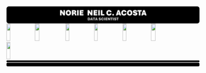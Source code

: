 


<div style = "display: flex; flex-direction: column; align-items: center;">
    <!-- HEADER -->
    <img src = "IMPORT FILES/PROFILEHeader.png" alt = "Profile Header" style = "width: 100%;"/>
    <div>
        <!-- E-MAIL BUTTON LINK -->
        <a href = "#"> <img src = "BUTTONEmail.svg" width = "14%" height = 45></a>
        <!-- PHONE BUTTON LINK -->
        <a href = "#"> <img src = "BUTTONEmail.svg" width = "15%" height = 45></a>
        <!-- LINKEDIN BUTTON LINK -->
        <a href = "https://linkedin.com/in/norzzielein"> <img src = "BUTTONEmail.svg" width = "14%" height = 45></a>
        <!-- GITHUB BUTTON LINK -->
        <a href = "https://github.com/norzzielein"> <img src = "BUTTONEmail.svg" width = "14%" height = 45></a>
        <!-- FACEBOOK BUTTON LINK -->
        <a href = "https://facebook.com/norzzielein"> <img src = "BUTTONEmail.svg" width = "14%" height = 45></a>
        <!-- INSTAGRAM BUTTON LINK -->
        <a href = "https://instagram.com/norzzielein"> <img src = "BUTTONEmail.svg" width = "15%" height = 45></a>
        <!-- TWITTER BUTTON LINK -->
        <a href = "https://twitter.com/norzzielein"> <img src = "BUTTONEmail.svg" width = "14%" height = 45></a>
    <div align = "center" style = "width: 100%;">
    <!-- FOOTER -->
    <img src = "IMPORT FILES/PROFILEFooter.png" alt = "Profile Header" style = "width: 100%;"/>
</div>
